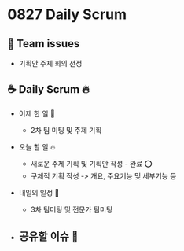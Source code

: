 # 0827 Daily Scrum

## 💬 Team issues

-   기획안 주제 회의 선정

## ☕ Daily Scrum 🔥

-   어제 한 일 🌙

    -   2차 팀 미팅 및 주제 기획

-   오늘 할 일 🔥

    -   새로운 주제 기획 및 기획안 작성 - 완료 ⭕
    -   구체적 기획 작성 -> 개요, 주요기능 및 세부기능 등

-   내일의 일정 🐥

    -   3차 팀미팅 및 전문가 팀미팅

-   공유할 이슈 🙌
    -
